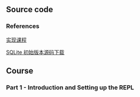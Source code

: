 ## Source code

### References

[实现课程](https://cstack.github.io/db_tutorial/)

[SQLite 初始版本源码下载](https://www.sqlite.org/src/info/f37dd18e3fc6314e)




## Course
### Part 1 - Introduction and Setting up the REPL








